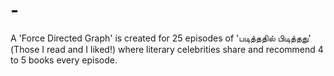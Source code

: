 # -
A 'Force Directed Graph' is created for 25 episodes of 'படித்ததில் பிடித்தது' (Those I read and I liked!) where literary celebrities share and recommend 4 to 5 books every episode.  
